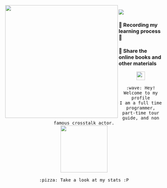 <img align="left" src="https://github-readme-stats.vercel.app/api?username=xcbyao&show_icons=true&theme=highcontrast" width="360px"/>

[![](https://github-readme-stats.vercel.app/api/top-langs/?username=xcbyao&layout=compact)](https://github.com/anuraghazra/github-readme-stats)

### 📝 Recording my learning process 🎯
### 💝 Share the online books and other materials

<p align="center">
  <img src="https://user-images.githubusercontent.com/5679180/79618120-0daffb80-80be-11ea-819e-d2b0fa904d07.gif" width="27px">
  <br><br>
  <samp>
    :wave: Hey! Welcome to my profile
    <br>I am a full time programmer, part-time tour guide, and non famous crosstalk actor.
    <br>
    <img src="https://github.com/guobinhit/guobinhit/blob/master/loading/Kamado-Nezuko.gif" width="150px" height="150px" align="center">
    <br><br>:pizza: Take a look at my stats :P<br><br>
   
  </samp>
<br>
</p>
